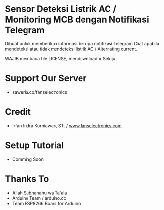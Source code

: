 # Sensor Deteksi Listrik AC / Monitoring MCB dengan Notifikasi Telegram

Dibuat untuk memberikan informasi berupa notifikasi Telegram Chat apabila mendeteksi atau tidak mendeteksi listrik AC / Alternating current.

WAJIB membaca file LICENSE, mendownload = Setuju.

# Support Our Server
- saweria.co/fanselectronics

# Credit
- Irfan Indra Kurniawan, ST. / www.fanselectronics.com

# Setup Tutorial
- Comming Soon

# Thanks To
- Allah Subhanahu wa Ta'ala
- Arduino Team / arduino.cc
- Team ESP8266 Board for Arduino

